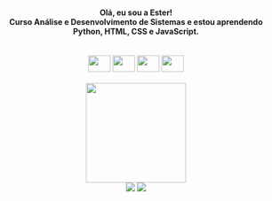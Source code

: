 
<h4 align="center"> Olá, eu sou a Ester!<br>Curso Análise e Desenvolvimento de Sistemas e estou aprendendo Python, HTML, CSS e JavaScript. </h4>
<br>

<div align="center">
  <img width="40" height="30" src="https://cdn.jsdelivr.net/gh/devicons/devicon/icons/python/python-original.svg" /></li>
  <img width="40" height="30" src="https://cdn.jsdelivr.net/gh/devicons/devicon/icons/html5/html5-plain-wordmark.svg" />
  <img width="40" height="30" src="https://cdn.jsdelivr.net/gh/devicons/devicon/icons/css3/css3-plain-wordmark.svg" />
  <img width="40" height="30" src="https://cdn.jsdelivr.net/gh/devicons/devicon/icons/javascript/javascript-plain.svg" />
</div>
<br>

<div align="center">
  <a href="https://github.com/AlvesEster">
  <img height="180em" src="https://github-readme-stats.vercel.app/api?username=AlvesEster&show_icons=true&theme=panda&include_all_commits=true&count_private=true"/>
</div>
 
  <div align="center">
    <a href = "mailto:alvesester25@gmail.com"><img src="https://img.shields.io/badge/-Gmail-%23333?style=for-the-badge&logo=gmail&logoColor=white" target="_blank"></a>
    <a href="https://linkedin.com/in/ester-alves-521196197" target="_blank"><img src="https://img.shields.io/badge/-LinkedIn-%230077B5?style=for-the-badge&logo=linkedin&logoColor=white" target="_blank"></a>
    
  </div>

